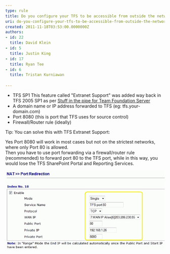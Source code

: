 ```yaml
---
type: rule
title: Do you configure your TFS to be accessible from outside the network?
uri: do-you-configure-your-tfs-to-be-accessible-from-outside-the-network
created: 2011-11-18T03:53:00.0000000Z
authors:
- id: 22
  title: David Klein
- id: 5
  title: Justin King
- id: 17
  title: Ryan Tee
- id: 6
  title: Tristan Kurniawan

---
```


- TFS SP1 
This feature called "Extranet Support" was added way back in TFS 2005 SP1 as per [Stuff in the pipe for Team Foundation Server](http://www.ssw.com.au/ssw/Redirect/StandardsRules/MSDNBlog.htm)
- A domain name or IP address forwarded to TFS (eg: tfs.your-domain.com)
- Port 8080 (this is port that TFS uses for source control)
- Firewall/Router rule (ideally)

 
Tip: You can solve this with TFS Extranet Support:

Yes Port 8080 will work in most cases but not on the strictest networks, where only Port 80 is allowed.     
Then you have to use port forwarding via a firewall/router rule (recommended) to forward port 80 to the TFS port, while in this way, you would lose the TFS SharePoint Portal and Reporting Services.

![Rule to forward port 80 to the TFS port](tfs-firewall-rule-80.gif)
